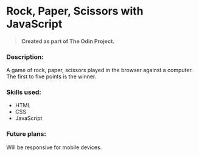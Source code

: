 # Rock, Paper, Scissors with JavaScript

> #### Created as part of The Odin Project.

### Description:

A game of rock, paper, scissors played in the browser against a computer. The first to five points is the winner.

### Skills used:

- HTML
- CSS
- JavaScript

### Future plans:

Will be responsive for mobile devices.
